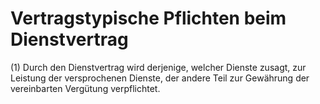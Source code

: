 # Vertragstypische Pflichten beim Dienstvertrag

(1) Durch den Dienstvertrag wird derjenige, welcher Dienste zusagt, zur Leistung der versprochenen Dienste, der andere Teil zur Gewährung der vereinbarten Vergütung verpflichtet.